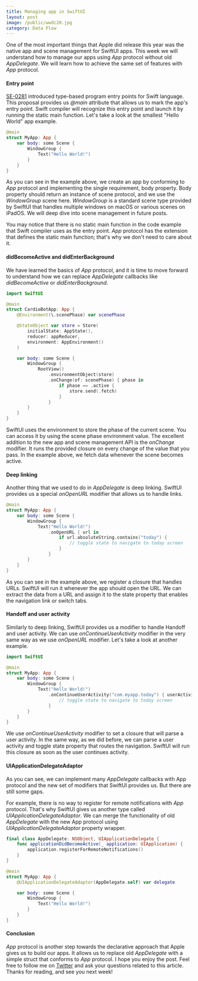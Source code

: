 ```yaml
---
title: Managing app in SwiftUI
layout: post
image: /public/wwdc20.jpg
category: Data Flow
---
```


One of the most important things that Apple did release this year was the native app and scene management for SwiftUI apps. This week we will understand how to manage our apps using *App* protocol without old *AppDelegate*. We will learn how to achieve the same set of features with *App* protocol.

#### Entry point
[SE-0281](https://github.com/apple/swift-evolution/blob/master/proposals/0281-main-attribute.md) introduced type-based program entry points for Swift language. This proposal provides us *@main* attribute that allows us to mark the app's entry point. Swift compiler will recognize this entry point and launch it by running the static main function. Let's take a look at the smallest "Hello World" app example.

```swift
@main
struct MyApp: App {
    var body: some Scene {
        WindowGroup {
            Text("Hello World!")
        }
    }
}
```

As you can see in the example above, we create an app by conforming to *App* protocol and implementing the single requirement, body property. Body property should return an instance of scene protocol, and we use the *WindowGroup* scene here. *WindowGroup* is a standard scene type provided by SwiftUI that handles multiple windows on macOS or various scenes on iPadOS. We will deep dive into scene management in future posts.

You may notice that there is no static main function in the code example that Swift compiler uses as the entry point. *App* protocol has the extension that defines the static main function; that's why we don't need to care about it.

#### didBecomeActive and didEnterBackground
We have learned the basics of *App* protocol, and it is time to move forward to understand how we can replace *AppDelegate* callbacks like *didBecomeActive* or *didEnterBackground*. 

```swift
import SwiftUI

@main
struct CardioBotApp: App {
    @Environment(\.scenePhase) var scenePhase

    @StateObject var store = Store(
        initialState: AppState(),
        reducer: appReducer,
        environment: AppEnvironment()
    )

    var body: some Scene {
        WindowGroup {
            RootView()
                .environmentObject(store)
                .onChange(of: scenePhase) { phase in
                    if phase == .active {
                        store.send(.fetch)
                    }
                }
        }
    }
}
```

SwiftUI uses the environment to store the phase of the current scene. You can access it by using the scene phase environment value. The excellent addition to the new app and scene management API is the *onChange* modifier. It runs the provided closure on every change of the value that you pass. In the example above, we fetch data whenever the scene becomes active.

#### Deep linking
Another thing that we used to do in *AppDelegate* is deep linking. SwiftUI provides us a special *onOpenURL* modifier that allows us to handle links.

```swift
@main
struct MyApp: App {
    var body: some Scene {
        WindowGroup {
            Text("Hello World!")
                .onOpenURL { url in
                    if url.absoluteString.contains("today") {
                        // toggle state to navigate to today screen
                    }
                }
        }
    }
}
```

As you can see in the example above, we register a closure that handles URLs. SwiftUI will run it whenever the app should open the URL. We can extract the data from a URL and assign it to the state property that enables the navigation link or switch tabs.

#### Handoff and user activity
Similarly to deep linking, SwiftUI provides us a modifier to handle Handoff and user activity. We can use *onContinueUserActivity* modifier in the very same way as we use *onOpenURL* modifier. Let's take a look at another example.

```swift
import SwiftUI

@main
struct MyApp: App {
    var body: some Scene {
        WindowGroup {
            Text("Hello World!")
                .onContinueUserActivity("com.myapp.today") { userActivity in
                    // toggle state to navigate to today screen
                }
        }
    }
}
```

We use *onContinueUserActivity* modifier to set a closure that will parse a user activity. In the same way, as we did before, we can parse a user activity and toggle state property that routes the navigation. SwiftUI will run this closure as soon as the user continues activity.

#### UIApplicationDelegateAdaptor
As you can see, we can implement many *AppDelegate* callbacks with App protocol and the new set of modifiers that SwiftUI provides us. But there are still some gaps.

For example, there is no way to register for remote notifications with *App* protocol. That's why SwiftUI gives us another type called *UIApplicationDelegateAdaptor*. We can merge the functionality of old *AppDelegate* with the new App protocol using *UIApplicationDelegateAdaptor* property wrapper.

```swift
final class AppDelegate: NSObject, UIApplicationDelegate {
    func applicationDidBecomeActive(_ application: UIApplication) {
        application.registerForRemoteNotifications()
    }
}

@main
struct MyApp: App {
    @UIApplicationDelegateAdaptor(AppDelegate.self) var delegate

    var body: some Scene {
        WindowGroup {
            Text("Hello World!")
        }
    }
}
```

#### Conclusion
*App* protocol is another step towards the declarative approach that Apple gives us to build our apps. It allows us to replace old *AppDelegate* with a simple struct that conforms to *App* protocol. I hope you enjoy the post. Feel free to follow me on [Twitter](https://twitter.com/mecid) and ask your questions related to this article. Thanks for reading, and see you next week!